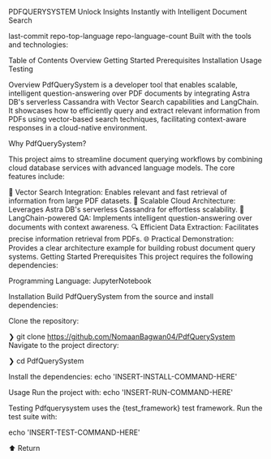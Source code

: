 PDFQUERYSYSTEM
Unlock Insights Instantly with Intelligent Document Search

last-commit repo-top-language repo-language-count
Built with the tools and technologies:


Table of Contents
Overview
Getting Started
Prerequisites
Installation
Usage
Testing

Overview
PdfQuerySystem is a developer tool that enables scalable, intelligent question-answering over PDF documents by integrating Astra DB's serverless Cassandra with Vector Search capabilities and LangChain. It showcases how to efficiently query and extract relevant information from PDFs using vector-based search techniques, facilitating context-aware responses in a cloud-native environment.

Why PdfQuerySystem?

This project aims to streamline document querying workflows by combining cloud database services with advanced language models. The core features include:

🧩 Vector Search Integration: Enables relevant and fast retrieval of information from large PDF datasets.
🚀 Scalable Cloud Architecture: Leverages Astra DB's serverless Cassandra for effortless scalability.
🧠 LangChain-powered QA: Implements intelligent question-answering over documents with context awareness.
🔍 Efficient Data Extraction: Facilitates precise information retrieval from PDFs.
🌐 Practical Demonstration: Provides a clear architecture example for building robust document query systems.
Getting Started
Prerequisites
This project requires the following dependencies:

Programming Language: JupyterNotebook

Installation
Build PdfQuerySystem from the source and install dependencies:

Clone the repository:

❯ git clone https://github.com/NomaanBagwan04/PdfQuerySystem
Navigate to the project directory:

❯ cd PdfQuerySystem

Install the dependencies:
echo 'INSERT-INSTALL-COMMAND-HERE'

Usage
Run the project with:
echo 'INSERT-RUN-COMMAND-HERE'

Testing
Pdfquerysystem uses the {test_framework} test framework. Run the test suite with:

echo 'INSERT-TEST-COMMAND-HERE'

⬆ Return
